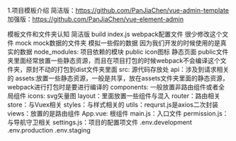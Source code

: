 1.项目模板介绍
    简洁版：https://github.com/PanJiaChen/vue-admin-template
    加强版：https://github.com/PanJiaChen/vue-element-admin

模板文件和文件夹认知 简洁版
build
    index.js webpack配置文件 很少修改这个文件
mock
    mock数据的文件夹 模拟一些假的数据 因为我们开发的时候使用的是真实的数据
node_modules: 项目依赖的模块
public
    icon图标
    静态页面
    public文件夹里面经常放置一些静态资源，而且在项目打包的时候webpack不会编译这个文件夹，原封不动的打包到dist文件夹里面
src: 源代码存放处
    api：涉及到请求相关的
    assets:放置一些静态资源，一般是共享，放在assets文件夹里面的静态资源，webpack进行打包时是要进行编译的
    components: 一般放置非路由组件或者全局组件
    icons: svg矢量图
    layout：里面放置一些组件与混入
    router：路由相关
    store：与Vuex相关
    styles：与样式相关的
    utils：requrst.js是axios二次封装
    views：放置的是路由组件
    App.vue: 根组件
    main.js：入口文件
    permission.js：与导航守卫相关
    settings.js：项目的配置项文件
.env.development
.env.production
.env.staging




